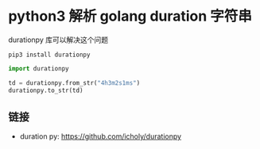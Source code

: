 # python3 解析 golang duration 字符串

[//]: <> (python3, golang, duration, pyduration)

durationpy 库可以解决这个问题

```shell
pip3 install durationpy
```

```python
import durationpy

td = durationpy.from_str("4h3m2s1ms")
durationpy.to_str(td)
```

## 链接

- duration py: <https://github.com/icholy/durationpy>
